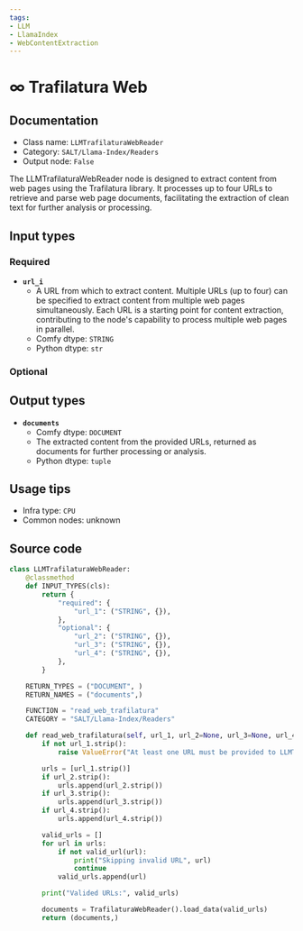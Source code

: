 ```yaml
---
tags:
- LLM
- LlamaIndex
- WebContentExtraction
---
```


# ∞ Trafilatura Web
## Documentation
- Class name: `LLMTrafilaturaWebReader`
- Category: `SALT/Llama-Index/Readers`
- Output node: `False`

The LLMTrafilaturaWebReader node is designed to extract content from web pages using the Trafilatura library. It processes up to four URLs to retrieve and parse web page documents, facilitating the extraction of clean text for further analysis or processing.
## Input types
### Required
- **`url_i`**
    - A URL from which to extract content. Multiple URLs (up to four) can be specified to extract content from multiple web pages simultaneously. Each URL is a starting point for content extraction, contributing to the node's capability to process multiple web pages in parallel.
    - Comfy dtype: `STRING`
    - Python dtype: `str`
### Optional
## Output types
- **`documents`**
    - Comfy dtype: `DOCUMENT`
    - The extracted content from the provided URLs, returned as documents for further processing or analysis.
    - Python dtype: `tuple`
## Usage tips
- Infra type: `CPU`
- Common nodes: unknown


## Source code
```python
class LLMTrafilaturaWebReader:
    @classmethod
    def INPUT_TYPES(cls):
        return {
            "required": {
                "url_1": ("STRING", {}),
            },
            "optional": {
                "url_2": ("STRING", {}),
                "url_3": ("STRING", {}),
                "url_4": ("STRING", {}),
            },
        }

    RETURN_TYPES = ("DOCUMENT", )
    RETURN_NAMES = ("documents",)

    FUNCTION = "read_web_trafilatura"
    CATEGORY = "SALT/Llama-Index/Readers"

    def read_web_trafilatura(self, url_1, url_2=None, url_3=None, url_4=None):
        if not url_1.strip():
            raise ValueError("At least one URL must be provided to LLMTrafilaturaWebReader")

        urls = [url_1.strip()]
        if url_2.strip():
            urls.append(url_2.strip())
        if url_3.strip():
            urls.append(url_3.strip())
        if url_4.strip():
            urls.append(url_4.strip())

        valid_urls = []
        for url in urls:
            if not valid_url(url):
                print("Skipping invalid URL", url)
                continue
            valid_urls.append(url)

        print("Valided URLs:", valid_urls)

        documents = TrafilaturaWebReader().load_data(valid_urls)
        return (documents,)

```
